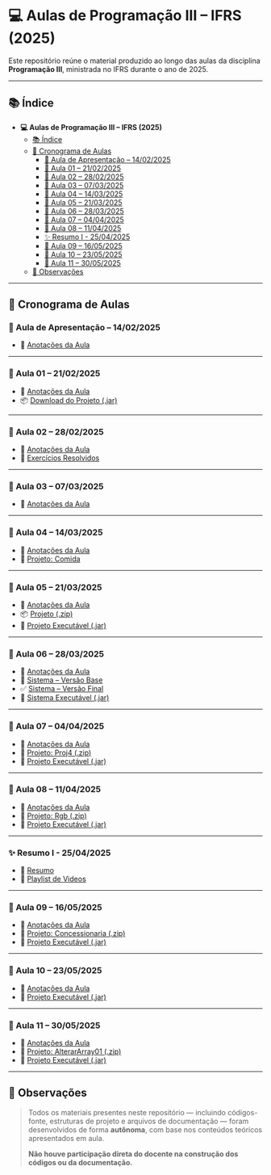 # 💻 Aulas de Programação III – IFRS (2025)

Este repositório reúne o material produzido ao longo das aulas da disciplina **Programação III**, ministrada no IFRS durante o ano de 2025.

---

## 📚 Índice

- **💻 Aulas de Programação III – IFRS (2025)**
  - [📚 Índice](#-índice)
  - [📅 Cronograma de Aulas](#-cronograma-de-aulas)
    - [📘 Aula de Apresentação – 14/02/2025](#-aula-de-apresentação--14022025)
    - [🧱 Aula 01 – 21/02/2025](#-aula-01--21022025)
    - [🧱 Aula 02 – 28/02/2025](#-aula-02--28022025)
    - [🧱 Aula 03 – 07/03/2025](#-aula-03--07032025)
    - [🧱 Aula 04 – 14/03/2025](#-aula-04--14032025)
    - [🧱 Aula 05 – 21/03/2025](#-aula-05--21032025)
    - [🧱 Aula 06 – 28/03/2025](#-aula-06--28032025)
    - [🧱 Aula 07 – 04/04/2025](#-aula-07--04042025)
    - [🧱 Aula 08 – 11/04/2025](#-aula-08--11042025)
    - [✨ Resumo I - 25/04/2025](#-resumo-i---25042025)
    - [🧱 Aula 09 – 16/05/2025](#-aula-09--16052025)
    - [🧱 Aula 10 – 23/05/2025](#-aula-10--23052025)
    - [🧱 Aula 11 – 30/05/2025](#-aula-11--30052025)
  - [🔎 Observações](#-observações)

---

## 📅 Cronograma de Aulas

### 📘 Aula de Apresentação – 14/02/2025

- 📝 [Anotações da Aula](aulas/Aula00.md)

---

### 🧱 Aula 01 – 21/02/2025

- 📝 [Anotações da Aula](aulas/Aula01.md)
- 📦 [Download do Projeto (.jar)](aulas/Dist/Aula01/aula01.jar)

---

### 🧱 Aula 02 – 28/02/2025

- 📝 [Anotações da Aula](aulas/Aula02.md)
- 🧮 [Exercícios Resolvidos](exercicios/Exercicio01.md)

---

### 🧱 Aula 03 – 07/03/2025

- 📝 [Anotações da Aula](aulas/Aula03.md)

---

### 🧱 Aula 04 – 14/03/2025

- 📝 [Anotações da Aula](aulas/Aula04.md)
- 📁 [Projeto: Comida](aulas/Projects/ProjetoComida/)

---

### 🧱 Aula 05 – 21/03/2025

- 📝 [Anotações da Aula](aulas/Aula05.md)
- 📦 [Projeto (.zip)](aulas/Projects/Aula05.zip)
- 🔧 [Projeto Executável (.jar)](aulas/Dist/Aula05/Aula05.jar)

---

### 🧱 Aula 06 – 28/03/2025

- 📝 [Anotações da Aula](aulas/Aula06.md)
- 🧰 [Sistema – Versão Base](aulas/Projects/Sistema/Sistema.zip)
- ✅ [Sistema – Versão Final](aulas/Projects/Sistema/SistemaFinal.zip)
- 🔧 [Sistema Executável (.jar)](aulas/Dist/Aula06/Sistema.jar)

---

### 🧱 Aula 07 – 04/04/2025

- 📝 [Anotações da Aula](aulas/Aula07.md)
- 📁 [Projeto: Proj4 (.zip)](aulas/Projects/Proj4.zip)
- 🔧 [Projeto Executável (.jar)](aulas/Dist/Aula07/Proj4.jar)

---

### 🧱 Aula 08 – 11/04/2025

- 📝 [Anotações da Aula](aulas/Aula08.md)
- 📁 [Projeto: Rgb (.zip)](aulas/Projects/Rgb.zip)
- 🔧 [Projeto Executável (.jar)](aulas/Dist/Aula08/Rgb.jar)

---

### ✨ Resumo I - 25/04/2025

- 📝 [Resumo](aulas/ResumoProva01.md)
- 📼 [Playlist de Videos](https://www.youtube.com/watch?v=JcbALSW-Okc&list=PLnkE84qDhDXIM_uaCU91s0kti4DmkK0E6)

---

### 🧱 Aula 09 – 16/05/2025

- 📝 [Anotações da Aula](aulas/Aula09.md)
- 📁 [Projeto: Concessionaria (.zip)](aulas/Projects/Concessionaria.zip)
- 🔧 [Projeto Executável (.jar)](aulas/Dist/Aula09/Concessionaria.jar)

---

### 🧱 Aula 10 – 23/05/2025

- 📝 [Anotações da Aula](aulas/Aula10.md)
- 🔧 [Projeto Executável (.jar)](aulas/Dist/Aula10/Pessoa.jar)

---

### 🧱 Aula 11 – 30/05/2025

- 📝 [Anotações da Aula](aulas/Aula11.md)
- 📁 [Projeto: AlterarArray01 (.zip)](aulas/Projects/AlterarArray01.zip)
- 🔧 [Projeto Executável (.jar)](aulas/Dist/Aula11/AlterarArray.jar)

---

## 🔎 Observações

> Todos os materiais presentes neste repositório — incluindo códigos-fonte, estruturas de projeto e arquivos de documentação — foram desenvolvidos de forma **autônoma**, com base nos conteúdos teóricos apresentados em aula.
>
> **Não houve participação direta do docente na construção dos códigos ou da documentação.**
